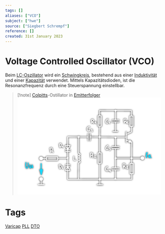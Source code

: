 ```yaml
---
tags: []
aliases: ["VCO"]
subject: ["hwe"]
source: ["Siegbert Schrempf"]
reference: []
created: 31st January 2023
---
```


# Voltage Controlled Oscillator (VCO)

Beim [LC-Oszillator](Oszillatoren/LC%20Oszillatoren.md) wird ein [Schwingkreis](../mathe/mathe%20(4)/Schwingkreise.md), bestehend aus einer [Induktivität](Induktivitäten.md) und einer [Kapazität](Kapazität.md) verwendet. Mittels Kapazitätsdioden, ist die Resonanzfrequenz durch eine Steuerspannung einstellbar.

>[!note] [Colpitts](Oszillatoren/Colpitts%20Oszillator.md)-Ostillator in [Emitterfolger](Emitterfolger.md)
> ![675](assets/VCO_KapD.png)

# Tags
[Varicap](Kapazitäts-Diode.md)
[PLL](Oszillatoren/Phase%20Locked%20Loop.md)
[DTO](Oszillatoren/Discrete%20Time%20Oscillator.md)